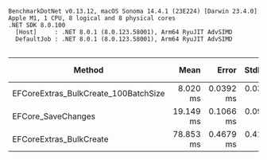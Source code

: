 ```

BenchmarkDotNet v0.13.12, macOS Sonoma 14.4.1 (23E224) [Darwin 23.4.0]
Apple M1, 1 CPU, 8 logical and 8 physical cores
.NET SDK 8.0.100
  [Host]     : .NET 8.0.1 (8.0.123.58001), Arm64 RyuJIT AdvSIMD
  DefaultJob : .NET 8.0.1 (8.0.123.58001), Arm64 RyuJIT AdvSIMD


```
| Method                               | Mean      | Error     | StdDev    | Min       | Max       | Ratio | RatioSD | Rank | Gen0      | Gen1      | Gen2     | Allocated | Alloc Ratio |
|------------------------------------- |----------:|----------:|----------:|----------:|----------:|------:|--------:|-----:|----------:|----------:|---------:|----------:|------------:|
| EFCoreExtras_BulkCreate_100BatchSize |  8.020 ms | 0.0392 ms | 0.0367 ms |  7.962 ms |  8.084 ms |  1.00 |    0.00 |    1 |  484.3750 |   93.7500 |        - |   2.96 MB |        1.00 |
| EFCore_SaveChanges                   | 19.149 ms | 0.1066 ms | 0.0997 ms | 18.960 ms | 19.335 ms |  2.39 |    0.02 |    2 | 2656.2500 | 1187.5000 | 781.2500 |  13.87 MB |        4.69 |
| EFCoreExtras_BulkCreate              | 78.853 ms | 0.4679 ms | 0.4147 ms | 78.206 ms | 79.494 ms |  9.84 |    0.07 |    3 |  428.5714 |  285.7143 | 142.8571 |   2.77 MB |        0.94 |
